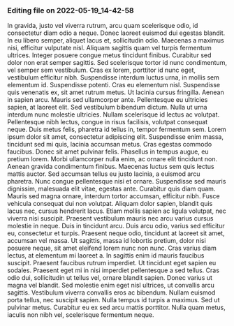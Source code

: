 

### Editing file on 2022-05-19_14-42-58

In gravida, justo vel viverra rutrum, arcu quam scelerisque odio, id consectetur diam odio a neque. Donec laoreet euismod dui egestas blandit. In eu libero semper, aliquet lacus et, sollicitudin odio. Maecenas a maximus nisi, efficitur vulputate nisl. Aliquam sagittis quam vel turpis fermentum ultrices. Integer posuere congue metus tincidunt finibus. Curabitur sed dolor non erat semper sagittis. Sed scelerisque tortor id nunc condimentum, vel semper sem vestibulum. Cras ex lorem, porttitor id nunc eget, vestibulum efficitur nibh.
Suspendisse interdum luctus urna, in mollis sem elementum id. Suspendisse potenti. Cras eu elementum nisl. Suspendisse quis venenatis ex, sit amet rutrum metus. Ut lacinia cursus fringilla. Aenean in sapien arcu. Mauris sed ullamcorper ante. Pellentesque eu ultricies sapien, at laoreet elit. Sed vestibulum bibendum dictum. Nulla ut urna interdum nunc molestie ultricies. Nullam scelerisque id lectus ac volutpat.
Pellentesque nibh lectus, congue in risus facilisis, volutpat consequat neque. Duis metus felis, pharetra id tellus in, tempor fermentum sem. Lorem ipsum dolor sit amet, consectetur adipiscing elit. Suspendisse enim massa, tincidunt sed mi quis, lacinia accumsan metus. Cras egestas commodo faucibus. Donec sit amet pulvinar felis. Phasellus in tempus augue, eu pretium lorem. Morbi ullamcorper nulla enim, ac ornare elit tincidunt non. Aenean gravida condimentum finibus. Maecenas luctus sem quis lectus mattis auctor. Sed accumsan tellus eu justo lacinia, a euismod arcu pharetra. Nunc congue pellentesque nisi et ornare. Suspendisse sed mauris dignissim, malesuada elit vitae, egestas ante.
Curabitur quis diam quam. Mauris sed magna ornare, interdum tortor accumsan, efficitur nibh. Fusce vehicula consequat dui non volutpat. Aliquam dolor sapien, blandit quis lacus nec, cursus hendrerit lacus. Etiam mollis sapien ac ligula volutpat, nec viverra nisi suscipit. Praesent vestibulum mauris nec arcu varius cursus molestie in neque. Duis in tincidunt arcu. Duis arcu odio, varius sed efficitur eu, consectetur et turpis. Praesent neque odio, tincidunt at laoreet sit amet, accumsan vel massa. Ut sagittis, massa id lobortis pretium, dolor nisi posuere neque, sit amet eleifend lorem nunc non nunc. Cras varius diam lectus, at elementum mi laoreet a. In sagittis enim id mauris faucibus suscipit. Praesent faucibus rutrum imperdiet. Ut tincidunt eget sapien eu sodales. Praesent eget mi in nisi imperdiet pellentesque a sed tellus. Cras odio dui, sollicitudin ut tellus vel, ornare blandit sapien.
Donec varius ut magna vel blandit. Sed molestie enim eget nisl ultrices, ut convallis arcu sagittis. Vestibulum viverra convallis eros ac bibendum. Nullam euismod porta tellus, nec suscipit sapien. Nulla tempus id turpis a maximus. Sed ut pulvinar metus. Curabitur eu ex sed arcu mattis porttitor. Nulla quam metus, iaculis non nibh vel, scelerisque fermentum neque.


